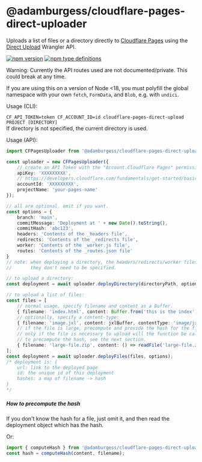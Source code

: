 # @adamburgess/cloudflare-pages-direct-uploader

Uploads a list of files or a directory directly to [Cloudflare Pages](https://pages.cloudflare.com/) using the [Direct Upload](https://developers.cloudflare.com/pages/platform/direct-upload/) Wrangler API.

[![npm version](https://img.shields.io/npm/v/@adamburgess/cloudflare-pages-direct-uploader)](https://www.npmjs.com/package/@adamburgess/cloudflare-pages-direct-uploader) [![npm type definitions](https://img.shields.io/npm/types/@adamburgess/cloudflare-pages-direct-uploader)](https://unpkg.com/browse/@adamburgess/cloudflare-pages-direct-uploader/index.d.ts)

Warning: Currently the API routes used are not documented/private. This could break at any time.

If you are using this on a version of Node <18, you must polyfill the global namespace with your own `fetch`, `FormData`, and `Blob`, e.g. with `undici`.

Usage (CLI):

`CF_API_TOKEN=token CF_ACCOUNT_ID=id cloudflare-pages-direct-upload PROJECT [DIRECTORY]`  
If directory is not specified, the current directory is used.

Usage (API):

```ts
import CFPagesUploader from '@adamburgess/cloudflare-pages-direct-uploader'

const uploader = new CFPagesUploader({
    // create an API Token with the "Account.Cloudflare Pages" permission, or use your global API key
    apiKey: 'XXXXXXXXX',
    // https://developers.cloudflare.com/fundamentals/get-started/basic-tasks/find-account-and-zone-ids/
    accountId: 'XXXXXXXXX',
    projectName: 'your-pages-name'
});

// all are optional. omit if you want.
const options = {
    branch: 'main',
    commitMessage: 'Deployment at ' + new Date().toString(),
    commitHash: 'abc123',
    headers: 'Contents of the _headers file',
    redirects: 'Contents of the _redirects file',
    worker: 'Contents of the _worker.js file',
    routes: 'Contents of the _routes.json file'
}
// note: when deploying a directory, the headers/redirects/worker files will be read from the disk.
//       they don't need to be specified.

// to upload a directory:
const deployment = await uploader.deployDirectory(directoryPath, options);

// to upload a list of files:
const files = [
    // normal usage, specify filename and content as a Buffer.
    { filename: 'index.html', content: Buffer.from('this is the index') },
    // optionally, specify a content-type:
    { filename: 'image.jxl', content: jxlBuffer, contentType: 'image/jxl' },
    // if the file is large, precompute and provide the hash for the file and set compute to an async function.
    // only if the file is necessary to upload will the function be called.
    // to precompute the hash, see the next section.
    { filename: 'large-file.zip', content: () => readFile('large-file.zip'), hash: 'XXXXXX' }
];
const deployment = await uploader.deployFiles(files, options);
/* deployment is: {
    url: link to the deployed page
    id: the unique id of this deployment
    hashes: a map of filename -> hash
}
*/
```

##### How to precompute the hash

If you don't know the hash for a file, just omit it, and then read the deployment object which has the hash.

Or:
```ts
import { computeHash } from '@adamburgess/cloudflare-pages-direct-uploader'
const hash = computeHash(content, filename);
```
